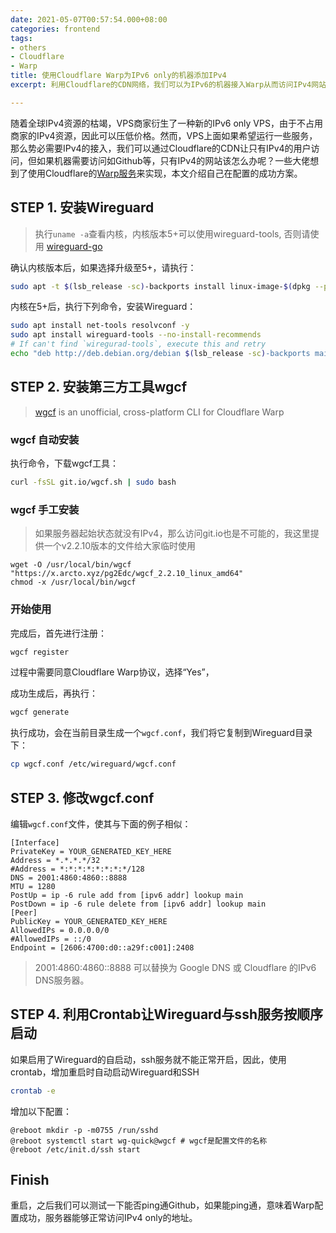 ```yaml
---
date: 2021-05-07T00:57:54.000+08:00
categories: frontend
tags:
- others
- Cloudflare
- Warp
title: 使用Cloudflare Warp为IPv6 only的机器添加IPv4
excerpt: 利用Cloudflare的CDN网络，我们可以为IPv6的机器接入Warp从而访问IPv4网站。

---
```

随着全球IPv4资源的枯竭，VPS商家衍生了一种新的IPv6 only VPS，由于不占用商家的IPv4资源，因此可以压低价格。然而，VPS上面如果希望运行一些服务，那么势必需要IPv4的接入，我们可以通过Cloudflare的CDN让只有IPv4的用户访问，但如果机器需要访问如Github等，只有IPv4的网站该怎么办呢？一些大佬想到了使用Cloudflare的[Warp服务](https://1.1.1.1/)来实现，本文介绍自己在配置的成功方案。

## STEP 1. 安装Wireguard

> 执行`uname -a`查看内核，内核版本5+可以使用wireguard-tools, 否则请使用 [wireguard-go](https://github.com/WireGuard/wireguard-go)

确认内核版本后，如果选择升级至5+，请执行：

```bash
sudo apt -t $(lsb_release -sc)-backports install linux-image-$(dpkg --print-architecture) linux-headers-$(dpkg --print-architecture) --install-recommends -y
```

内核在5+后，执行下列命令，安装Wireguard：

```bash
sudo apt install net-tools resolvconf -y
sudo apt install wireguard-tools --no-install-recommends
# If can't find `wiregurad-tools`, execute this and retry
echo "deb http://deb.debian.org/debian $(lsb_release -sc)-backports main" | sudo tee /etc/apt/sources.list.d/backports.list
```

## STEP 2. 安装第三方工具wgcf

> [wgcf](https://github.com/ViRb3/wgcf) is an unofficial, cross-platform CLI for Cloudflare Warp

### wgcf 自动安装

执行命令，下载wgcf工具：

```bash
curl -fsSL git.io/wgcf.sh | sudo bash
```

### wgcf 手工安装

> 如果服务器起始状态就没有IPv4，那么访问git.io也是不可能的，我这里提供一个v2.2.10版本的文件给大家临时使用

```
wget -O /usr/local/bin/wgcf "https://x.arcto.xyz/pg2Edc/wgcf_2.2.10_linux_amd64"
chmod -x /usr/local/bin/wgcf
```

### 开始使用

完成后，首先进行注册：

```bash
wgcf register
```

过程中需要同意Cloudflare Warp协议，选择“Yes”，

成功生成后，再执行：

```bash
wgcf generate
```

执行成功，会在当前目录生成一个`wgcf.conf`，我们将它复制到Wireguard目录下：

```bash
cp wgcf.conf /etc/wireguard/wgcf.conf
```

## STEP 3. 修改wgcf.conf

编辑`wgcf.conf`文件，使其与下面的例子相似：

    [Interface]
    PrivateKey = YOUR_GENERATED_KEY_HERE
    Address = *.*.*.*/32
    #Address = *:*:*:*:*:*:*:*/128
    DNS = 2001:4860:4860::8888
    MTU = 1280
    PostUp = ip -6 rule add from [ipv6 addr] lookup main
    PostDown = ip -6 rule delete from [ipv6 addr] lookup main
    [Peer]
    PublicKey = YOUR_GENERATED_KEY_HERE
    AllowedIPs = 0.0.0.0/0
    #AllowedIPs = ::/0
    Endpoint = [2606:4700:d0::a29f:c001]:2408

> 2001:4860:4860::8888 可以替换为 Google DNS 或 Cloudflare 的IPv6 DNS服务器。

## STEP 4. 利用Crontab让Wireguard与ssh服务按顺序启动

如果启用了Wireguard的自启动，ssh服务就不能正常开启，因此，使用crontab，增加重启时自动启动Wireguard和SSH

```bash
crontab -e
```

增加以下配置：

    @reboot mkdir -p -m0755 /run/sshd
    @reboot systemctl start wg-quick@wgcf # wgcf是配置文件的名称
    @reboot /etc/init.d/ssh start

## Finish

重启，之后我们可以测试一下能否ping通Github，如果能ping通，意味着Warp配置成功，服务器能够正常访问IPv4 only的地址。